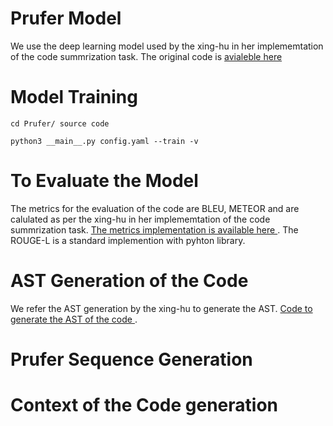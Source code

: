# Prufer Model 

We use the deep learning model used by the xing-hu in her implememtation of the code summrization task. The original code is [avialeble here ](https://github.com/xing-hu/EMSE-DeepCom.git)

# Model Training
```
cd Prufer/ source code 

python3 __main__.py config.yaml --train -v

```
# To Evaluate the Model 

The metrics for the evaluation of the code are BLEU, METEOR and are calulated as per the xing-hu in her implememtation of the code summrization task. [The metrics implementation is available here  ](https://github.com/xing-hu/EMSE-DeepCom/tree/master/scripts). The ROUGE-L is a standard implemention with pyhton library. 


# AST Generation of the Code 

We refer the AST generation by the xing-hu to generate the AST. [Code to generate the AST of the code ](https://github.com/xing-hu/EMSE-DeepCom/blob/master/data_utils/get_ast.py). 

# Prufer Sequence Generation 


# Context of the Code generation 














